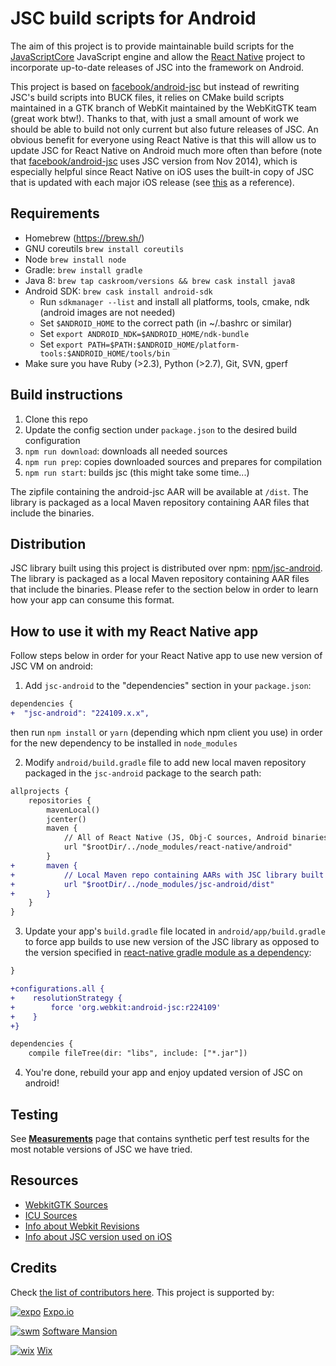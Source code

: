# JSC build scripts for Android

The aim of this project is to provide maintainable build scripts for the [JavaScriptCore](https://www.webkit.org) JavaScript engine and allow the [React Native](https://github.com/facebook/react-native) project to incorporate up-to-date releases of JSC into the framework on Android.

This project is based on [facebook/android-jsc](https://github.com/facebook/android-jsc) but instead of rewriting JSC's build scripts into BUCK files, it relies on CMake build scripts maintained in a GTK branch of WebKit maintained by the WebKitGTK team (great work btw!). Thanks to that, with just a small amount of work we should be able to build not only current but also future releases of JSC. An obvious benefit for everyone using React Native is that this will allow us to update JSC for React Native on Android much more often than before (note that [facebook/android-jsc](https://github.com/facebook/android-jsc) uses JSC version from Nov 2014), which is especially helpful since React Native on iOS uses the built-in copy of JSC that is updated with each major iOS release (see [this](https://opensource.apple.com/) as a reference).

## Requirements

* Homebrew (https://brew.sh/)
* GNU coreutils `brew install coreutils`
* Node `brew install node`
* Gradle: `brew install gradle`
* Java 8: `brew tap caskroom/versions && brew cask install java8`
* Android SDK: `brew cask install android-sdk`
  * Run `sdkmanager --list` and install all platforms, tools, cmake, ndk (android images are not needed)
  * Set `$ANDROID_HOME` to the correct path (in ~/.bashrc or similar)
  * Set `export ANDROID_NDK=$ANDROID_HOME/ndk-bundle`
  * Set `export PATH=$PATH:$ANDROID_HOME/platform-tools:$ANDROID_HOME/tools/bin`
* Make sure you have Ruby (>2.3), Python (>2.7), Git, SVN, gperf

## Build instructions

1. Clone this repo
1. Update the config section under `package.json` to the desired build configuration
2. `npm run download`: downloads all needed sources
3. `npm run prep`: copies downloaded sources and prepares for compilation
4. `npm run start`: builds jsc (this might take some time...)

The zipfile containing the android-jsc AAR will be available at `/dist`.
The library is packaged as a local Maven repository containing AAR files that include the binaries.

## Distribution

JSC library built using this project is distributed over npm: [npm/jsc-android](https://www.npmjs.com/package/jsc-android).
The library is packaged as a local Maven repository containing AAR files that include the binaries.
Please refer to the section below in order to learn how your app can consume this format.

## How to use it with my React Native app

Follow steps below in order for your React Native app to use new version of JSC VM on android:

1. Add `jsc-android` to the "dependencies" section in your `package.json`:
```diff
dependencies {
+  "jsc-android": "224109.x.x",
```

then run `npm install` or `yarn` (depending which npm client you use) in order for the new dependency to be installed in `node_modules`

2. Modify `android/build.gradle` file to add new local maven repository packaged in the `jsc-android` package to the search path:
```diff
allprojects {
    repositories {
        mavenLocal()
        jcenter()
        maven {
            // All of React Native (JS, Obj-C sources, Android binaries) is installed from npm
            url "$rootDir/../node_modules/react-native/android"
        }
+       maven {
+           // Local Maven repo containing AARs with JSC library built for Android
+           url "$rootDir/../node_modules/jsc-android/dist"
+       }
    }
}
```

3. Update your app's `build.gradle` file located in `android/app/build.gradle` to force app builds to use new version of the JSC library as opposed to the version specified in [react-native gradle module as a dependency](https://github.com/facebook/react-native/blob/e8df8d9fd579ff14224cacdb816f9ff07eef978d/ReactAndroid/build.gradle#L289):

```diff
}

+configurations.all {
+    resolutionStrategy {
+        force 'org.webkit:android-jsc:r224109'
+    }
+}

dependencies {
    compile fileTree(dir: "libs", include: ["*.jar"])
```

4. You're done, rebuild your app and enjoy updated version of JSC on android!

## Testing

See **[Measurements](/measure)** page that contains synthetic perf test results for the most notable versions of JSC we have tried.

## Resources
- [WebkitGTK Sources](https://svn.webkit.org/repository/webkit/releases/WebKitGTK/)
- [ICU Sources](https://android.googlesource.com/platform/external/icu/)
- [Info about Webkit Revisions](https://trac.webkit.org/browser/webkit/releases/WebKitGTK)
- [Info about JSC version used on iOS](https://opensource.apple.com/release/ios-110.html)

## Credits

Check [the list of contributors here](https://github.com/react-community/jsc-android-buildscripts/graphs/contributors). This project is supported by:


[![expo](https://avatars2.githubusercontent.com/u/12504344?v=3&s=100 "Expo.io")](https://expo.io)
[Expo.io](https://expo.io)


[![swm](https://avatars1.githubusercontent.com/u/6952717?v=3&s=100 "Software Mansion")](https://swmansion.com)
[Software Mansion](https://swmansion.com)


[![wix](https://avatars3.githubusercontent.com/u/686511?s=200&v=4&s=100 "Wix")](https://www.wix.engineering)
[Wix](https://www.wix.engineering)
